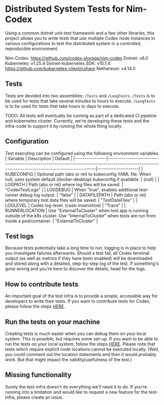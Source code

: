# Distributed System Tests for Nim-Codex


Using a common dotnet unit-test framework and a few other libraries, this project allows you to write tests that use multiple Codex node instances in various configurations to test the distributed system in a controlled, reproducible environment.


Nim-Codex: https://github.com/codex-storage/nim-codex
Dotnet: v6.0
Kubernetes: v1.25.4
Dotnet-kubernetes SDK: v10.1.4 https://github.com/kubernetes-client/csharp
Nethereum: v4.14.0

## Tests
Tests are devided into two assemblies: `/Tests` and `/LongTests`.
`/Tests` is to be used for tests that take several minutes to hours to execute.
`/LongTests` is to be used for tests that take hours to days to execute.

TODO: All tests will eventually be running as part of a dedicated CI pipeline and kubernetes cluster. Currently, we're developing these tests and the infra-code to support it by running the whole thing locally.

## Configuration
Test executing can be configured using the following environment variables.
| Variable       | Description                                                                                                                                          | Default             |
|----------------|------------------------------------------------------------------------------------------------------------------------------------------------------|---------------------|
| KUBECONFIG     | Optional path (abs or rel) to kubeconfig YAML file. When null, uses system default (docker-desktop) kubeconfig if available.                         | (null)              |
| LOGPATH        | Path (abs or rel) where log files will be saved.                                                                                                     | "CodexTestLogs"     |
| LOGDEBUG       | When "true", enables additional test-runner debug log output.                                                                                                    | "false"             |
| DATAFILEPATH   | Path (abs or rel) where temporary test data files will be saved.                                                                                     | "TestDataFiles"     |
| LOGLEVEL       | Codex log-level. (case-insensitive)                                                                                                                  | "Trace"             |
| RUNNERLOCATION | Use "ExternalToCluster" when test app is running outside of the k8s cluster. Use "InternalToCluster" when tests are run from inside a pod/container. | "ExternalToCluster" |

## Test logs
Because tests potentially take a long time to run, logging is in place to help you investigate failures afterwards. Should a test fail, all Codex terminal output (as well as metrics if they have been enabled) will be downloaded and stored along with a detailed, step-by-step log of the test. If something's gone wrong and you're here to discover the details, head for the logs.

## How to contribute tests
An important goal of the test infra is to provide a simple, accessible way for developers to write their tests. If you want to contribute tests for Codex, please follow the steps [HERE](/CONTRIBUTINGTESTS.MD).

## Run the tests on your machine
Creating tests is much easier when you can debug them on your local system. This is possible, but requires some set-up. If you want to be able to run the tests on your local system, follow the steps [HERE](/LOCALSETUP.MD). Please note that tests which require explicit node locations cannot be executed locally. (Well, you could comment out the location statements and then it would probably work. But that might impact the validity/usefulness of the test.)

## Missing functionality
Surely the test-infra doesn't do everything we'll need it to do. If you're running into a limitation and would like to request a new feature for the test-infra, please create an issue.

